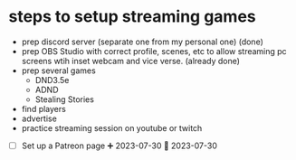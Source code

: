 # steps to setup streaming games
-  prep discord server (separate one from my personal one) (done)
- prep OBS Studio with correct profile, scenes, etc to allow streaming pc screens wtih inset webcam and vice verse. (already done)
- prep several games
	- DND3.5e
	- ADND
	- Stealing Stories
- find players
- advertise
- practice streaming session on youtube or twitch
- [ ] Set up a Patreon page ➕ 2023-07-30 🛫 2023-07-30